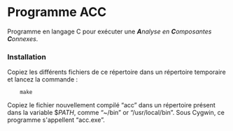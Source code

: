Programme ACC
========================

Programme en langage C pour exécuter une _**A**nalyse en **C**omposantes **C**onnexes_. 

### Installation

Copiez les différents fichiers de ce répertoire dans un répertoire temporaire et lancez la commande : 

```
    make
```

Copiez le fichier nouvellement compilé “acc” dans un répertoire présent dans la variable $*PATH*, 
comme “~/bin” or “/usr/local/bin”. Sous Cygwin, ce programme s'appellent “acc.exe”. 

